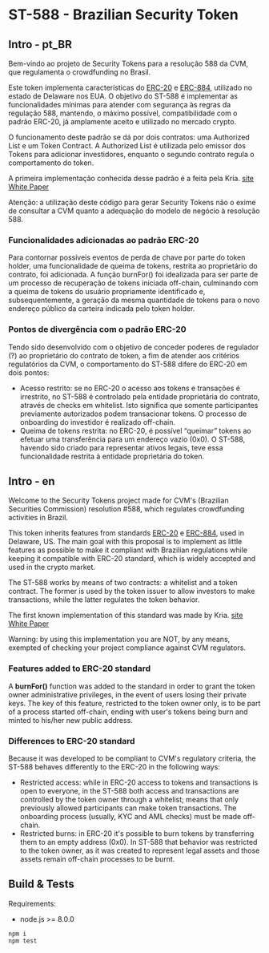 # ST-588 - Brazilian Security Token

## Intro - pt_BR

Bem-vindo ao projeto de Security Tokens para a resolução 588 da CVM, que regulamenta o crowdfunding no Brasil.

Este token implementa características do [ERC-20](https://theethereum.wiki/w/index.php/ERC20_Token_Standard) e [ERC-884](https://github.com/ethereum/EIPs/blob/master/EIPS/eip-884.md), utilizado no estado de Delaware nos EUA. O objetivo do ST-588 é implementar as funcionalidades mínimas para atender com segurança às regras da regulação 588, mantendo, o máximo possível, compatibilidade com o padrão ERC-20, já amplamente aceito e utilizado no mercado crypto.

O funcionamento deste padrão se dá por dois contratos: uma Authorized List e um Token Contract. A Authorized List é utilizada pelo emissor dos Tokens para adicionar investidores, enquanto o segundo contrato regula o comportamento do token. 

A primeira implementação conhecida desse padrão é a feita pela Kria. [site](https://www.kria.vc) [White Paper](https://www.kria.vc/Whitepaper-Basement-v1.pdf) 

Atenção: a utilização deste código para gerar Security Tokens não o exime de consultar a CVM quanto a adequação do modelo de negócio à resolução 588.

### Funcionalidades adicionadas ao padrão ERC-20

Para contornar possíveis eventos de perda de chave por parte do token holder, uma funcionalidade de queima de tokens, restrita ao proprietário do contrato, foi adicionada. A função burnFor() foi idealizada para ser parte de um processo de recuperação de tokens iniciada off-chain, culminando com a queima de tokens do usuário propriamente identificado e, subsequentemente, a geração da mesma quantidade de tokens para o novo endereço público da carteira indicada pelo token holder.

### Pontos de divergência com o padrão ERC-20

Tendo sido desenvolvido com o objetivo de conceder poderes de regulador (?) ao proprietário do contrato de token, a fim de atender aos critérios regulatórios da CVM, o comportamento do ST-588 difere do ERC-20 em dois pontos:

* Acesso restrito: se no ERC-20 o acesso aos tokens e transações é irrestrito, no ST-588 é controlado pela entidade proprietária do contrato, através de checks em whitelist. Isto significa que somente participantes previamente autorizados podem transacionar tokens. O processo de onboarding do investidor é realizado off-chain.
* Queima de tokens restrita: no ERC-20, é possível “queimar” tokens ao efetuar uma transferência para um endereço vazio (0x0). O ST-588, havendo sido criado para representar ativos legais, teve essa funcionalidade restrita à entidade proprietária do token.

## Intro - en

Welcome to the Security Tokens project made for CVM's (Brazilian Securities Commission) resolution #588, which regulates crowdfunding activities in Brazil.

This token inherits features from standards [ERC-20](https://theethereum.wiki/w/index.php/ERC20_Token_Standard) e [ERC-884](https://github.com/ethereum/EIPs/blob/master/EIPS/eip-884.md), used in Delaware, US. The main goal with this proposal is to implement as little features as possible to make it compliant with Brazilian regulations while keeping it compatible with ERC-20 standard, which is widely accepted and used in the crypto market.

The ST-588 works by means of two contracts: a whitelist and a token contract. The former is used by the token issuer to allow investors to make transactions, while the latter regulates the token behavior.

The first known implementation of this standard was made by Kria. [site](https://www.kria.vc) [White Paper](https://www.kria.vc/Whitepaper-Basement-v1.pdf)

Warning: by using this implementation you are NOT, by any means, exempted of checking your project compliance against CVM regulators.

### Features added to ERC-20 standard

A **burnFor()** function was added to the standard in order to grant the token owner administrative privileges, in the event of users losing their private keys. The key of this feature, restricted to the token owner only, is to be part of a process started off-chain, ending with user's tokens being burn and minted to his/her new public address.

### Differences to ERC-20 standard

Because it was developed to be compliant to CVM's regulatory criteria, the ST-588 behaves differently to the ERC-20 in the following ways:

* Restricted access: while in ERC-20 access to tokens and transactions is open to everyone, in the ST-588 both access and transactions are controlled by the token owner through a whitelist; means that only previously allowed participants can make token transactions. The onboarding process (usually, KYC and AML checks) must be made off-chain.
* Restricted burns: in ERC-20 it's possible to burn tokens by transferring them to an empty address (0x0). In ST-588 that behavior was restricted to the token owner, as it was created to represent legal assets and those assets remain off-chain processes to be burnt.

## Build & Tests

Requirements:
- node.js >= 8.0.0

```
npm i
npm test
```
